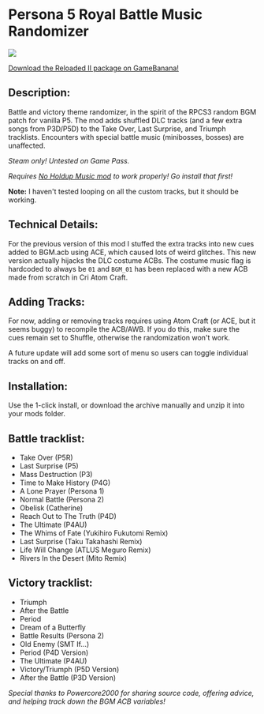 # Persona 5 Royal Battle Music Randomizer
<img src="preview.gif">

[Download the Reloaded II package on GameBanana!](https://gamebanana.com/mods/add?gameid=16951)

## Description:
Battle and victory theme randomizer, in the spirit of the RPCS3 random BGM patch for vanilla P5. The mod adds shuffled DLC tracks (and a few extra songs from P3D/P5D) to the Take Over, Last Surprise, and Triumph tracklists. Encounters with special battle music (minibosses, bosses) are unaffected.

*Steam only! Untested on Game Pass.*

*Requires [No Holdup Music mod](https://gamebanana.com/mods/408638) to work properly! Go install that first!*

**Note:** I haven't tested looping on all the custom tracks, but it should be working.

## Technical Details:
For the previous version of this mod I stuffed the extra tracks into new cues added to BGM.acb using ACE, which caused lots of weird glitches. This new version actually hijacks the DLC costume ACBs. The costume music flag is hardcoded to always be `01` and `BGM_01` has been replaced with a new ACB made from scratch in Cri Atom Craft. 

## Adding Tracks:
For now, adding or removing tracks requires using Atom Craft (or ACE, but it seems buggy) to recompile the ACB/AWB. If you do this, make sure the cues remain set to Shuffle, otherwise the randomization won't work. 

A future update will add some sort of menu so users can toggle individual tracks on and off.

## Installation:
Use the 1-click install, or download the archive manually and unzip it into your mods folder.

## Battle tracklist:
- Take Over (P5R)
- Last Surprise (P5)
- Mass Destruction  (P3)
- Time to Make History (P4G)
- A Lone Prayer (Persona 1)
- Normal Battle (Persona 2)
- Obelisk (Catherine)
- Reach Out to The Truth (P4D)
- The Ultimate (P4AU)
- The Whims of Fate (Yukihiro Fukutomi Remix)
- Last Surprise (Taku Takahashi Remix)
- Life Will Change (ATLUS Meguro Remix)
- Rivers In the Desert (Mito Remix)
## Victory tracklist:
- Triumph 
- After the Battle 
- Period 
- Dream of a Butterfly 
- Battle Results (Persona 2) 
- Old Enemy (SMT If...)
- Period (P4D Version) 
- The Ultimate (P4AU) 
- Victory/Triumph (P5D Version)
- After the Battle (P3D Version)

*Special thanks to Powercore2000 for sharing source code, offering advice, and helping track down the BGM ACB variables!*

